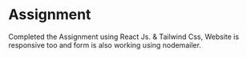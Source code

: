 # Assignment
Completed the Assignment using React Js. & Tailwind Css, Website is responsive too and form is also working using nodemailer.
